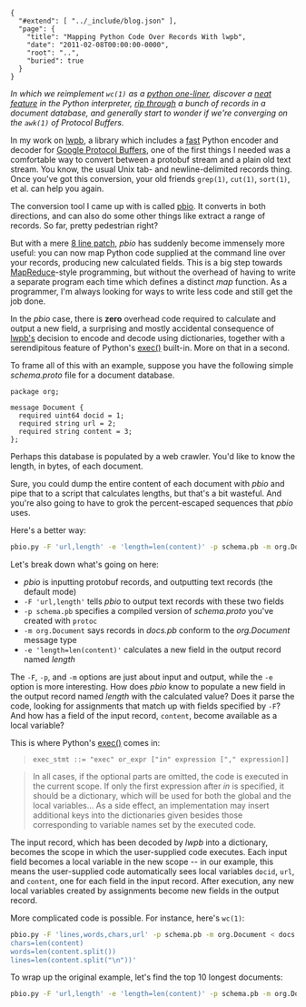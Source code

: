 
    {
      "#extend": [ "../_include/blog.json" ],
      "page": {
        "title": "Mapping Python Code Over Records With lwpb",
        "date": "2011-02-08T00:00:00-0000",
        "root": "..",
        "buried": true
      }
    }

*In which we reimplement `wc(1)` as a [python one-liner](#wc-pbio-example), discover a [neat feature](#python-exec) in the Python interpreter, [rip through](#top10-pbio-example) a bunch of records in a document database, and generally start to wonder if we're converging on the `awk(1)` of Protocol Buffers.*

In my work on [lwpb](https://github.com/acg/lwpb), a library which includes a [fast](https://github.com/acg/lwpb#performance) Python encoder and decoder for [Google Protocol Buffers](http://code.google.com/p/protobuf/), one of the first things I needed was a comfortable way to convert between a protobuf stream and a plain old text stream. You know, the usual Unix tab- and newline-delimited records thing. Once you've got this conversion, your old friends `grep(1)`, `cut(1)`, `sort(1)`, et al. can help you again.

The conversion tool I came up with is called [pbio](https://github.com/acg/lwpb/blob/python/python/pbio.py). It converts in both directions, and can also do some other things like extract a range of records. So far, pretty pedestrian right?

But with a mere [8 line patch](https://github.com/acg/lwpb/commit/a64f2f9eeb497cc83e66f4471ddd7ccdebb05c13), *pbio* has suddenly become immensely more useful: you can now map Python code supplied at the command line over your records, producing new calculated fields. This is a big step towards [MapReduce](http://en.wikipedia.org/wiki/MapReduce)-style programming, but without the overhead of having to write a separate program each time which defines a distinct *map* function. As a programmer, I'm always looking for ways to write less code and still get the job done.

In the *pbio* case, there is **zero** overhead code required to calculate and output a new field, a surprising and mostly accidental consequence of [lwpb's](https://github.com/acg/lwpb) decision to encode and decode using dictionaries, together with a serendipitous feature of Python's [exec()](http://docs.python.org/reference/simple_stmts.html#grammar-token-exec_stmt) built-in. More on that in a second.

To frame all of this with an example, suppose you have the following simple *schema.proto* file for a document database.

    package org;

    message Document {
      required uint64 docid = 1;
      required string url = 2;
      required string content = 3;
    };

Perhaps this database is populated by a web crawler. You'd like to know the length, in bytes, of each document.

Sure, you could dump the entire content of each document with *pbio* and pipe that to a script that calculates lengths, but that's a bit wasteful. And you're also going to have to grok the percent-escaped sequences that *pbio* uses.

Here's a better way:

```bash
pbio.py -F 'url,length' -e 'length=len(content)' -p schema.pb -m org.Document < docs.pb
```

Let's break down what's going on here:

* *pbio* is inputting protobuf records, and outputting text records (the default mode)
* `-F 'url,length'` tells *pbio* to output text records with these two fields
* `-p schema.pb` specifies a compiled version of *schema.proto* you've created with `protoc`
* `-m org.Document` says records in *docs.pb* conform to the *org.Document* message type
* `-e 'length=len(content)'` calculates a new field in the output record named *length*

The `-F`, `-p`, and `-m` options are just about input and output, while the `-e` option is more interesting. How does *pbio* know to populate a new field in the output record named *length* with the calculated value? Does it parse the code, looking for assignments that match up with fields specified by `-F`? And how has a field of the input record, `content`, become available as a local variable?

<span id="python-exec"></span>
This is where Python's [exec()](http://docs.python.org/reference/simple_stmts.html#grammar-token-exec_stmt) comes in:

> `exec_stmt ::= "exec" or_expr ["in" expression ["," expression]]`

> In all cases, if the optional parts are omitted, the code is executed in the current scope. If only the first expression after *in* is specified, it should be a dictionary, which will be used for both the global and the local variables... As a side effect, an implementation may insert additional keys into the dictionaries given besides those corresponding to variable names set by the executed code.

The input record, which has been decoded by *lwpb* into a dictionary, becomes the scope in which the user-supplied code executes. Each input field becomes a local variable in the new scope -- in our example, this means the user-supplied code automatically sees local variables `docid`, `url`, and `content`, one for each field in the input record. After execution, any new local variables created by assignments become new fields in the output record.

<span id="wc-pbio-example"></span>
More complicated code is possible. For instance, here's `wc(1)`:

```bash
pbio.py -F 'lines,words,chars,url' -p schema.pb -m org.Document < docs.pb -e '
chars=len(content)
words=len(content.split())
lines=len(content.split("\n"))'
```

<span id="top10-pbio-example"></span>
To wrap up the original example, let's find the top 10 longest documents:

```bash
pbio.py -F 'url,length' -e 'length=len(content)' -p schema.pb -m org.Document < docs.pb | sort -k2 -nr | head -10
```

